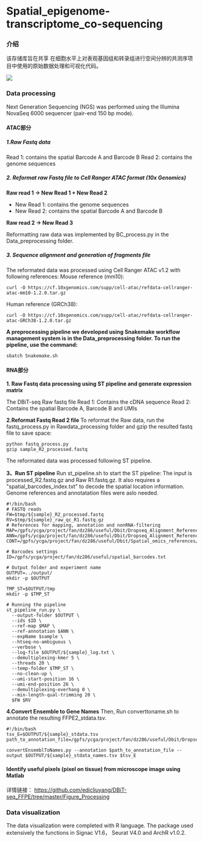 # Spatial_epigenome-transcriptome_co-sequencing
### 介绍
该存储库旨在共享 在细胞水平上对表观基因组和转录组进行空间分辨的共测序项目中使用的原始数据处理和可视化代码。

![](https://github.com/di-0579/Spatial_epigenome-transcriptome_co-sequencing/blob/main/workflow/workflow.jpg?raw=true)

### Data processing
 Next Generation Sequencing (NGS) was performed using the Illumina NovaSeq 6000 sequencer (pair-end 150 bp mode).
#### ATAC部分
##### 1.Raw Fastq data
Read 1: contains the spatial Barcode A and Barcode B
Read 2: contains the genome sequences
##### 2. Reformat raw Fastq file to Cell Ranger ATAC format (10x Genomics)
**Raw read 1 -> New Read 1 + New Read 2**
- New Read 1: contains the genome sequences
- New Read 2: contains the spatial Barcode A and Barcode B

**Raw read 2 -> New Read 3**

Reformatting raw data was implemented by BC_process.py in the Data_preprocessing folder.


##### 3. Sequence alignment and generation of fragments file
The reformated data was processed using Cell Ranger ATAC v1.2 with following references:
Mouse reference (mm10):

    curl -O https://cf.10xgenomics.com/supp/cell-atac/refdata-cellranger-atac-mm10-1.2.0.tar.gz

Human reference (GRCh38):

    curl -O https://cf.10xgenomics.com/supp/cell-atac/refdata-cellranger-atac-GRCh38-1.2.0.tar.gz

**A preprocessing pipeline we developed using Snakemake workflow management system is in the Data_preprocessing folder. To run the pipeline, use the command:**

    sbatch Snakemake.sh

#### RNA部分

**1. Raw Fastq data processing using ST pipeline and generate expression matrix**

The DBiT-seq Raw fastq file
Read 1: Contains the cDNA sequence
Read 2: Contains the spatial Barcode A, Barcode B and UMIs

**2.Reformat Fastq Read 2 file**
To reformat the Raw data, run the fastq_process.py in Rawdata_processing folder and gzip the resulted fastq file to save space:

    python fastq_process.py
    gzip sample_R2_processed.fastq

The reformated data was processed following ST pipeline.  

**3、Run ST pipeline**
Run st_pipeline.sh to start the ST pipeline: The input is processed_R2.fastq.gz and Raw R1.fastq.gz. It also requires a "spatial_barcodes_index.txt" to decode the spatial location information. Genome references and annotatation files were aslo needed.

    #!/bin/bash
    # FASTQ reads
    FW=$tmp/${sample}_R2_processed.fastq
    RV=$tmp/${sample}_raw_qc_R1.fastq.gz
    # References for mapping, annotation and nonRNA-filtering
    MAP=/gpfs/ycga/project/fan/dz286/useful/Dbit/Dropseq_Alignment_References/mm10/
    ANN=/gpfs/ycga/project/fan/dz286/useful/Dbit/Dropseq_Alignment_References/mm10/mm10.gtf 
    CONT=/gpfs/ycga/project/fan/dz286/useful/Dbit/Spatial_omics_references/mouse/GRCm38_86/ncRNA/StarIndex/

    # Barcodes settings
    ID=/gpfs/ycga/project/fan/dz286/useful/spatial_barcodes.txt

    # Output folder and experiment name
    OUTPUT=../output/
    mkdir -p $OUTPUT

    TMP_ST=$OUTPUT/tmp
    mkdir -p $TMP_ST

    # Running the pipeline
    st_pipeline_run.py \
      --output-folder $OUTPUT \
      --ids $ID \
      --ref-map $MAP \
      --ref-annotation $ANN \
      --expName $sample \
      --htseq-no-ambiguous \
      --verbose \
      --log-file $OUTPUT/${sample}_log.txt \
      --demultiplexing-kmer 5 \
      --threads 20 \
      --temp-folder $TMP_ST \
      --no-clean-up \
      --umi-start-position 16 \
      --umi-end-position 26 \
      --demultiplexing-overhang 0 \
      --min-length-qual-trimming 20 \
      $FW $RV

**4.Convert Ensemble to Gene Names**
Then, Run converttoname.sh to annotate the resulting FFPE2_stdata.tsv.
    
    #!/bin/bash
    tsv_E=$OUTPUT/${sample}_stdata.tsv
    path_to_annotation_file=/gpfs/ycga/project/fan/dz286/useful/Dbit/Dropseq_Alignment_References/mm10/mm10.gtf

    convertEnsemblToNames.py --annotation $path_to_annotation_file --output $OUTPUT/${sample}_stdata_names.tsv $tsv_E

####  Identify useful pixels (pixel on tissue) from microscope image using Matlab
详情链接：
https://github.com/edicliuyang/DBiT-seq_FFPE/tree/master/Figure_Processing



### Data visualization
The data visualization were completed with R language. The package used extensively the functions in Signac V1.6， Seurat V4.0 and ArchR v1.0.2.














